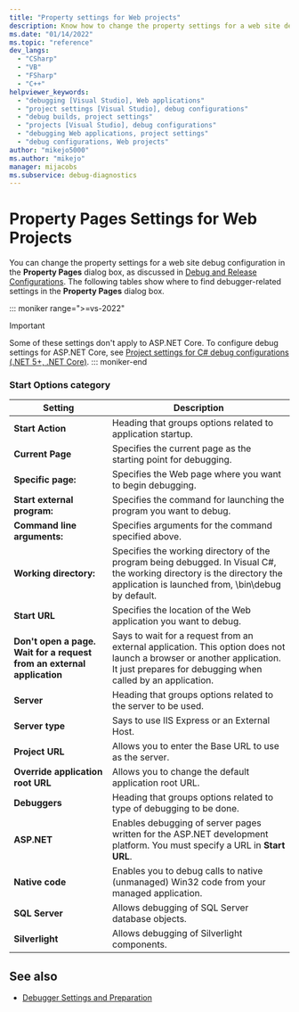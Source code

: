 ```yaml
---
title: "Property settings for Web projects"
description: Know how to change the property settings for a web site debug configuration in the Property Pages dialog box of Visual Studio.
ms.date: "01/14/2022"
ms.topic: "reference"
dev_langs:
  - "CSharp"
  - "VB"
  - "FSharp"
  - "C++"
helpviewer_keywords:
  - "debugging [Visual Studio], Web applications"
  - "project settings [Visual Studio], debug configurations"
  - "debug builds, project settings"
  - "projects [Visual Studio], debug configurations"
  - "debugging Web applications, project settings"
  - "debug configurations, Web projects"
author: "mikejo5000"
ms.author: "mikejo"
manager: mijacobs
ms.subservice: debug-diagnostics
---
```

# Property Pages Settings for Web Projects

You can change the property settings for a web site debug configuration in the **Property Pages** dialog box, as discussed in [Debug and Release Configurations](../debugger/how-to-set-debug-and-release-configurations.md). The following tables show where to find debugger-related settings in the **Property Pages** dialog box.

::: moniker range=">=vs-2022"
>[!IMPORTANT]
>Some of these settings don't apply to ASP.NET Core. To configure debug settings for ASP.NET Core, see [Project settings for C# debug configurations (.NET 5+, .NET Core)](../debugger/project-settings-for-csharp-debug-configurations-dotnetcore.md).
::: moniker-end

### Start Options category

| **Setting** | **Description** |
| - | - |
| **Start Action** | Heading that groups options related to application startup. |
| **Current Page** | Specifies the current page as the starting point for debugging. |
| **Specific page:** | Specifies the Web page where you want to begin debugging. |
| **Start external program:** | Specifies the command for launching the program you want to debug. |
| **Command line arguments:** | Specifies arguments for the command specified above. |
| **Working directory:** | Specifies the working directory of the program being debugged. In Visual C#, the working directory is the directory the application is launched from, \bin\debug by default. |
| **Start URL** | Specifies the location of the Web application you want to debug. |
| **Don't open a page. Wait for a request from an external application** | Says to wait for a request from an external application. This option does not launch a browser or another application. It just prepares for debugging when called by an application. |
| **Server** | Heading that groups options related to the server to be used. |
| **Server type** | Says to use IIS Express or an External Host. |
| **Project URL** | Allows you to enter the Base URL to use as the server. |
| **Override application root URL** | Allows you to change the default application root URL. |
| **Debuggers** | Heading that groups options related to type of debugging to be done. |
| **ASP.NET** | Enables debugging of server pages written for the ASP.NET development platform. You must specify a URL in **Start URL**. |
| **Native code** | Enables you to debug calls to native (unmanaged) Win32 code from your managed application. |
| **SQL Server** | Allows debugging of SQL Server database objects. |
| **Silverlight** | Allows debugging of Silverlight components. |

## See also
- [Debugger Settings and Preparation](../debugger/debugger-settings-and-preparation.md)